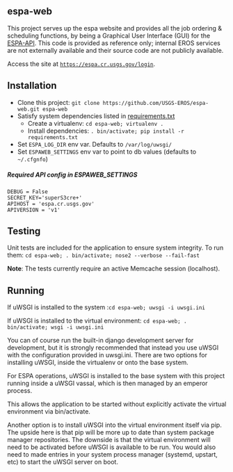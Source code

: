 ## espa-web
This project serves up the espa website and provides all the job ordering &
scheduling functions, by being a Graphical User Interface (GUI) for the [ESPA-API](https://github.com/USGS-EROS/espa-api). 
This code is provided as reference only; internal EROS services are not externally available and their source code are not publicly available.

Access the site at [`https://espa.cr.usgs.gov/login`](https://espa.cr.usgs.gov/login).

## Installation
* Clone this project: `git clone https://github.com/USGS-EROS/espa-web.git espa-web`
* Satisfy system dependencies listed in [requirements.txt](/setup/requirements.txt)
  * Create a virtualenv: `cd espa-web; virtualenv .`
  * Install dependencies: `. bin/activate; pip install -r requirements.txt`
* Set `ESPA_LOG_DIR` env var.  Defaults to `/var/log/uwsgi/`
* Set `ESPAWEB_SETTINGS` env var to point to db values (defaults to `~/.cfgnfo`)

##### Required API config in ESPAWEB_SETTINGS
```
DEBUG = False                                                                      
SECRET_KEY='superS3cre+'                      
APIHOST = 'espa.cr.usgs.gov'                                                    
APIVERSION = 'v1'  
```

## Testing
Unit tests are included for the application to ensure system integrity. 
To run them: `cd espa-web; . bin/activate; nose2 --verbose --fail-fast`

**Note**: The tests currently require an active Memcache session (localhost).

## Running
If uWSGI is installed to the system :`cd espa-web; uwsgi -i uwsgi.ini`

If uWSGI is installed to the virtual environment: `cd espa-web; . bin/activate; wsgi -i uwsgi.ini`

You can of course run the built-in django development server for development,
but it is strongly recommended that instead you use uWSGI with the configuration
provided in uwsgi.ini. There are two options for installing uWSGI, inside the virtualenv
or onto the base system.

For ESPA operations, uWSGI is installed to the base system with this project running
inside a uWSGI vassal, which is then managed by an emperor process.

This allows the application to be started without explicitly activate the virtual environment
via bin/activate.

Another option is to install uWSGI into the virtual environment itself via pip. The upside here
is that pip will be more up to date than system package manager repositories.  The downside is 
that the virtual environment will need to be activated before uWSGI is available to be run.
You would also need to made entries in your system process manager (systemd, upstart, etc) to 
start the uWSGI server on boot.
